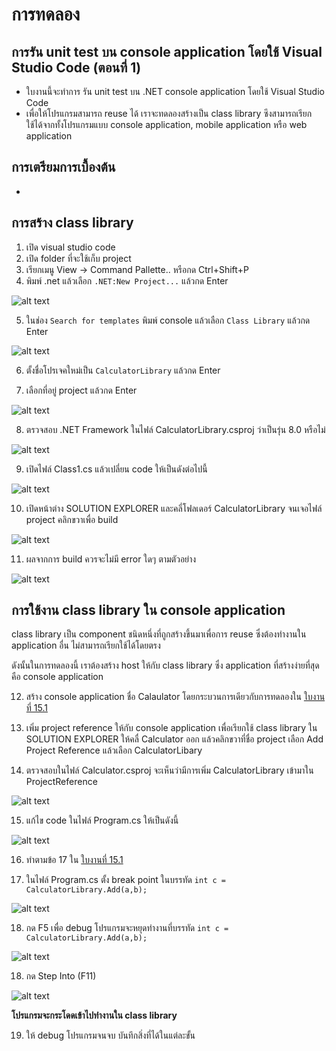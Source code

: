 # การทดลอง
## การรัน unit test บน console application โดยใช้ Visual Studio Code (ตอนที่ 1)

- ใบงานนี้จะทำการ รัน unit test บน  .NET console application โดยใช้ Visual Studio Code
- เพื่อให้โปรแกรมสามารถ reuse ได้ เราจะทดลองสร้างเป็น class library ซึงสามารถเรียกใช้ได้จากทั้งโปรแกรมแบบ console application, mobile application หรือ web application


## การเตรียมการเบื้องต้น
- 

## การสร้าง class library
1. เปิด visual studio code
2. เปิด folder ที่จะใช้เก็บ project
3. เรียกเมนู View -> Command Pallette.. หรือกด Ctrl+Shift+P
4. พิมพ์ .net แล้วเลือก `.NET:New Project...` แล้วกด Enter

![alt text](./Pictures/image-01.png)

5. ในช่อง `Search for templates` พิมพ์ console แล้วเลือก `Class Library` แล้วกด Enter

![alt text](./Pictures/image-24.png)

6. ตั้งชื่อโปรเจคใหม่เป็น `CalculatorLibrary` แล้วกด Enter

7. เลือกที่อยู่ project แล้วกด Enter

![alt text](./Pictures/image-25.png)

8. ตรวจสอบ .NET Framework ในไฟล์ CalculatorLibrary.csproj ว่าเป็นรุ่น 8.0 หรือไม่

![alt text](./Pictures/image-26.png)

9. เปิดไฟล์ Class1.cs แล้วเปลี่ยน code ให้เป็นดังต่อไปนี้


![alt text](./Pictures/image-27.png)

10. เปิดหน้าต่าง SOLUTION EXPLORER  และคลี่โฟลเดอร์ CalculatorLibrary จนเจอไฟล์ project คลิกขวาเพื่อ build

![alt text](./Pictures/image-28.png)

11. ผลจากการ build ควรจะไม่มี error ใดๆ ตามตัวอย่าง

![alt text](./Pictures/image-29.png)


## การใช้งาน class library ใน console application

class library เป็น component ชนิดหนึ่งที่ถูกสร้างขึ้นมาเพื่อการ reuse ซึ่งต้องทำงานใน application อื่น ไม่สามารถเรียกใช้ได้โดยตรง 

ดังนั้นในการทดลองนี้ เราต้องสร้าง host ให้กับ class library ซึ่ง application ที่สร้างง่ายที่สุดคือ console application

12. สร้าง console application ชื่อ Calaulator โดยกระบวนการเดียวกับการทดลองใน [ใบงานที่ 15.1](./Week15_labsheet1.md)

13. เพิ่ม project reference ให้กับ console application เพื่อเรียกใช้ class library ใน SOLUTION EXPLORER ให้คลื่ Calculator ออก แล้วคลิกขวาที่ชื่อ project เลือก Add Project Reference แล้วเลือก CalculatorLibary

14. ตรวจสอบในไฟล์ Calculator.csproj จะเห็นว่ามีการเพิ่ม CalculatorLibrary เข้ามาใน ProjectReference

![alt text](./Pictures/image-30.png)

15. แก้ไข code ในไฟล์ Program.cs ให้เป็นดังนี้

![alt text](./Pictures/image-31.png)

16. ทำตามข้อ 17 ใน [ใบงานที่ 15.1](./Week15_labsheet1.md)
    
17. ในไฟล์ Program.cs ตั้ง break point ในบรรทัด  `int c = CalculatorLibrary.Add(a,b);` 

 ![alt text](./Pictures/image-32.png)

18. กด F5 เพื่อ debug โปรแกรมจะหยุดทำงานที่บรรทัด `int c = CalculatorLibrary.Add(a,b);` 

![alt text](./Pictures/image-33.png)

18. กด Step Into (F11) 

![alt text](./Pictures/image-34.png)

**โปรแกรมจะกระโดดเข้าไปทำงานใน class library**

19. ให้ debug โปรแกรมจนจบ บันทึกสิ่งที่ได้ในแต่ละขั้น
